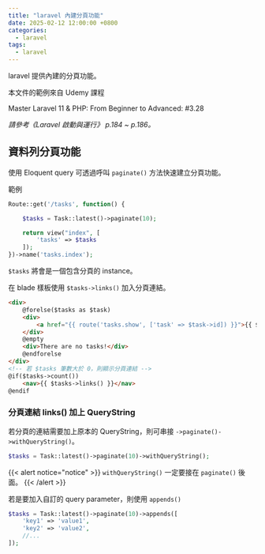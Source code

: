 ```yaml
---
title: "laravel 內建分頁功能"
date: 2025-02-12 12:00:00 +0800
categories: 
  - laravel
tags:
  - laravel
---
```


laravel 提供內建的分頁功能。

本文件的範例來自 Udemy 課程

Master Laravel 11 & PHP: From Beginner to Advanced: \#3.28

*請參考《Laravel 啟動與運行》 p.184 ~ p.186。*

## 資料列分頁功能

使用 Eloquent query 可透過呼叫 `paginate()` 方法快速建立分頁功能。

範例

```php
Route::get('/tasks', function() {

    $tasks = Task::latest()->paginate(10);

    return view("index", [
        'tasks' => $tasks
    ]);
})->name('tasks.index');
```

`$tasks` 將會是一個包含分頁的 instance。

在 blade 樣板使用 `$tasks->links()` 加入分頁連結。

```html
<div>
    @forelse($tasks as $task)
    <div>
        <a href="{{ route('tasks.show', ['task' => $task->id]) }}">{{ $task->title }}</a>
    </div>
    @empty
    <div>There are no tasks!</div>
    @endforelse
</div>
<!-- 若 $tasks 筆數大於 0，則顯示分頁連結 -->
@if($tasks->count())
    <nav>{{ $tasks->links() }}</nav>
@endif
```

### 分頁連結 links() 加上 QueryString

若分頁的連結需要加上原本的 QueryString，則可串接 `->paginate()->withQueryString()`。

```php
$tasks = Task::latest()->paginate(10)->withQueryString();
```

{{< alert notice="notice" >}}
`withQueryString()` 一定要接在 `paginate()` 後面。
{{< /alert >}}

若是要加入自訂的 query parameter，則使用 `appends()`

```php
$tasks = Task::latest()->paginate(10)->appends([
    'key1' => 'value1',
    'key2' => 'value2', 
    //...
]);
```
